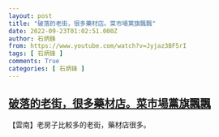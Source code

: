 ```yaml
---
layout: post
title: "破落的老街，很多藥材店。菜市場黨旗飄飄"
date: 2022-09-23T01:02:51.000Z
author: 石炳鋒
from: https://www.youtube.com/watch?v=Jyjaz3BF5rI
tags: [ 石炳锋 ]
comments: True
categories: [ 石炳锋 ]
---
```

<!--1663894971000-->
[破落的老街，很多藥材店。菜市場黨旗飄飄](https://www.youtube.com/watch?v=Jyjaz3BF5rI)
------

<div>
【雲南】老房子比較多的老街，藥材店很多。
</div>
